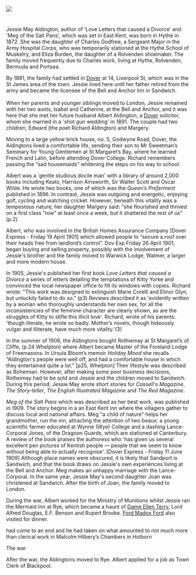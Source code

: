 <a href="https://www.kent-maps.online"><img src="https://www.kent-maps.online/juncture/ve-button.png"></a>
<param ve-config title="May Aldington (1872-1954)" author="Michelle Crowther" layout="vtl" banner="https://raw.githubusercontent.com/kent-map/images/main/banners/19c.jpg">

<param ve-entity eid="Q2313624" aliases="Rolvenden">
<param ve-entity eid="Q967166" aliases="Hythe">
<param ve-entity eid="Q26163" aliases="Sandwich">
<param ve-entity eid="Q2551894" aliases="Walmer">
<param ve-entity eid="Q936183" aliases="Tonbridge">
<param ve-entity eid="Q936183" aliases="Tonbridge">
<param ve-entity eid="Q179224" aliases="Dover">

<param ve-map center="Q179224" zoom="10">

#

Jessie May Aldington, author of ‘Love Letters that caused a Divorce’ and 'Meg of the Salt Pans', which was set in East Kent, was born in Hythe in 1872. She was the daughter of Charles Godfree, a Sergeant Major in the Army Hospital Corps, who was temporarily stationed at the Hythe School of Musketry, and Eliza Burden, the daughter of a Rolvenden shoemaker.  The family moved frequently due to Charles work, living at Hythe, Rolvenden, Bermuda and Portsea.
<param ve-image url="https://stor.artstor.org/stor/921dbaac-faac-4fcc-bb1f-4da1329f58cf" label="Hythe School of Musketry" attribution="Invicta Album of Hythe">

By 1881, the family had settled in [Dover](/19c/19c-dover/) at 14, Liverpool St, which was in the St James area of the town. Jessie lived here until her father retired from the army and became the licensee of the Bell and Anchor Inn in Sandwich.
<br><br>
When her parents and younger siblings moved to London, Jessie remained with her two aunts, Isabel and Catherine, at the Bell and Anchor, and it was here that she met her future husband Albert Aldington, a [Dover](/19c/19c-dover/)  solicitor, whom she married in a 'shot gun wedding' in 1891. The couple had two children, Edward (the poet Richard Aldington) and Margery.
<param ve-map center="Q179224" zoom="10">

Moving to a large yellow brick house, no. 5, Godwyne Road, Dover, the Aldingtons lived a comfortable life, sending their son to Mr Sweetman’s Seminary for Young Gentlemen at St Margaret’s Bay, where he learned French and Latin, before attending Dover College. Richard remembers passing the “sad housemaids” whitening the steps on his way to school.

Albert was a 'gentle studious docile man' with a library of around 2,000 books including Keats, Harrison Ainsworth, Sir Walter Scott and Oscar Wilde. He wrote two books, one of which was the _Queen’s Preferment_ published in 1896. In contrast, Jessie was outgoing and energetic, enjoying golf, cycling and watching cricket. However, beneath this vitality was a tempestous nature;  her daughter Margery said:  “she flourished and thrived on a first class “row” at least once a week, but it shattered the rest of us” (p.2) 

Albert, who was involved in the British Homes Assurance Company [Dover Express - Friday 19 April 1901] which allowed people to “secure a roof over their heads free from landlord’s control”. Dov Exp Friday 26 April 1901, began buying and selling property, possibly with the involvement of Jessie's brother and the family moved to Warwick Lodge, Walmer, a larger and more modern house. 

In 1905, Jessie's published her first book _Love Letters that caused a Divorce_ a series of letters detailing the temptations of Kitty Yorke and convinced the local newspaper office to fill its windows with copies. Richard wrote: "This work was designed to extinguish Marie Corelli and Elinor Glyn, but unluckily failed to do so.” (p3) Reviews described it as 'evidently written by a woman who thoroughly understands her own sex, for all the inconsistencies of the feminine character are clearly shown, as are the struggles of Kitty to stifle this illicit love'. Richard, wrote of his parents: 'though literate, he wrote so badly. Mother’s novels, though hideously vulgar and illiterate, have much more vitality.'(3)

In the summer of 1906, the Aldingtons bought Rothiemay at St Margaret’s of Cliffe, (p.24 Whelpton) where Albert became Master of the Foreland Lodge of Freemasons. In Ursula Bloom’s memoir _Holiday Mood_ she recalls “Aldington's people were well off, and had a comfortable house in which they entertained quite a lot.” [p25, Whelpton] Their lifestyle was described as Bohemian. However, after making some poor business decisions, Rotheimay had to be sold and Jessie and the children moved to Sandwich. During this period, Jessie May wrote short stories for _Cassell's Magazine_, _The Story-teller_, _The English Illustrated Magazine_ and _The Red Magazine_.

 _Meg of the Salt Pans_ which was described as her best work, was published in 1909. The story begins in a an East Kent inn where the villagers gather to discuss local and national affairs.  Meg "a child of nature" helps her grandmother, run the inn, attracting the attention of two beaux: a young scientific farmer educated at Wynne (Wye) College and a dashing Lance-Corporal Jones, of the Dragoon Guards, which are stationed at Canterbury. A review of the book praises the authoress who 'has given us several excellent pen pictures of Kentish people — people that we seem to know without being able to actually recognise'. [Dover Express - Friday 11 June 1909] Although place names were obscured, it is likely that Sandport is Sandwich, and that the book draws on Jessie's own experiences living at the Bell and Anchor. Meg makes an unhappy marriage with the Lance-Corporal. In the same year, Jessie May's second daughter Joan was christened at Sandwich. After the birth of Joan, the family moved to London. 
 
During the war, Albert worked for the Ministry of Munitions whilst Jessie ran the Mermaid Inn at Rye, which became a haunt of [Dame Ellen Terry](/20c/20c-terry-biography), Lord Alfred Douglas, E.F. Benson and Rupert Brooke. [Ford Madox Ford](/20c/20c-fordmadoxford-biography/) also visited for dinner. 

had come to an end and he had taken on what amounted to not much more than clerical work in Malcolm Hilbery’s Chambers in Holborn

The war

After the war, the Aldingtons moved to Rye. Albert applied for a job as Town Clerk of Blackpool. 


